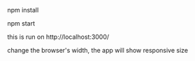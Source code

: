 npm install

npm start

this is run on http://localhost:3000/

change the browser's width, the app will show responsive size
